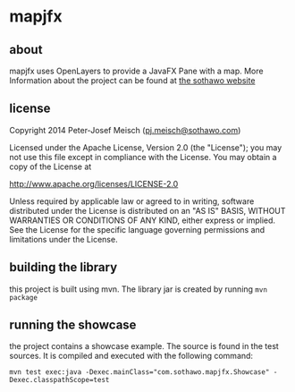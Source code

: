 # mapjfx

## about

mapjfx uses OpenLayers to provide a JavaFX Pane with a map. More Information about the project 
can be found at [the sothawo website](http://www.sothawo.com/projects/mapjfx/)

## license

 Copyright 2014 Peter-Josef Meisch (pj.meisch@sothawo.com)

   Licensed under the Apache License, Version 2.0 (the "License");
   you may not use this file except in compliance with the License.
   You may obtain a copy of the License at

   http://www.apache.org/licenses/LICENSE-2.0

   Unless required by applicable law or agreed to in writing, software
   distributed under the License is distributed on an "AS IS" BASIS,
   WITHOUT WARRANTIES OR CONDITIONS OF ANY KIND, either express or implied.
   See the License for the specific language governing permissions and
   limitations under the License.

## building the library

this project is built using mvn. The library jar is created by running `mvn package`

## running the showcase

the project contains a showcase example. The source is found in the test sources. It is compiled and executed with
the following command:

`mvn test exec:java -Dexec.mainClass="com.sothawo.mapjfx.Showcase" -Dexec.classpathScope=test`
